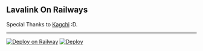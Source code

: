 ## Lavalink On Railways

Special Thanks to [Kagchi](https://github.com/KagChi/lavalink-railways) :D.

___

[![Deploy on Railway](https://railway.app/button.svg)](https://railway.app/new/template?template=https%3A%2F%2Fgithub.com%2FStevanvincent%2Flavalink-railways)
[![Deploy](https://www.herokucdn.com/deploy/button.svg)](https://heroku.com/deploy?template=https://github.com/maskiilovmai/lavalink-railways)
